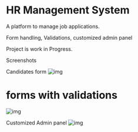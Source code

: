 # HR Management System

A platform to manage job applications.

Form handling, Validations, customized admin panel

Project is work in Progress.


Screenshots

Candidates form
![img](https://github.com/Siddharthbadal/fincrm/blob/main/screenshots/hr-two.png)

# forms with validations
![img](https://github.com/Siddharthbadal/fincrm/blob/main/screenshots/hr-one.png)


Customized Admin panel
![img](https://github.com/Siddharthbadal/fincrm/blob/main/screenshots/hr-admin.png)